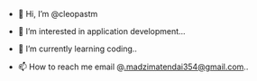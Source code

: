 - 👋 Hi, I’m @cleopastm
- 👀 I’m interested in application development...
- 🌱 I’m currently learning coding..
 
- 📫 How to reach me email @.madzimatendai354@gmail.com..

<!---
cleopastm/cleopastm is a ✨ special ✨ repository because its `README.md` (this file) appears on your GitHub profile.
You can click the Preview link to take a look at your changes.
--->
